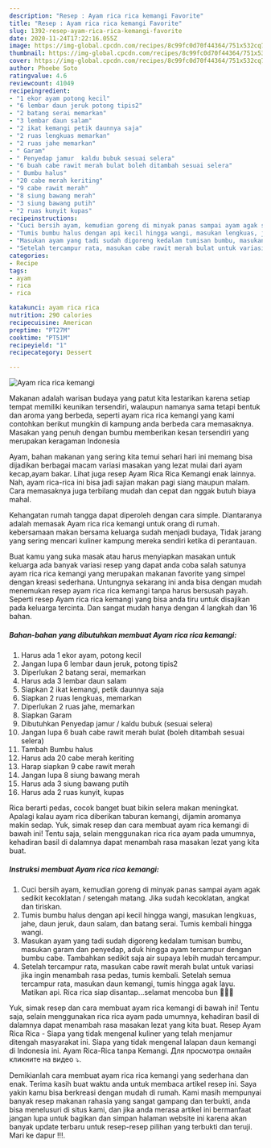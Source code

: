```yaml
---
description: "Resep : Ayam rica rica kemangi Favorite"
title: "Resep : Ayam rica rica kemangi Favorite"
slug: 1392-resep-ayam-rica-rica-kemangi-favorite
date: 2020-11-24T17:22:16.055Z
image: https://img-global.cpcdn.com/recipes/8c99fc0d70f44364/751x532cq70/ayam-rica-rica-kemangi-foto-resep-utama.jpg
thumbnail: https://img-global.cpcdn.com/recipes/8c99fc0d70f44364/751x532cq70/ayam-rica-rica-kemangi-foto-resep-utama.jpg
cover: https://img-global.cpcdn.com/recipes/8c99fc0d70f44364/751x532cq70/ayam-rica-rica-kemangi-foto-resep-utama.jpg
author: Phoebe Soto
ratingvalue: 4.6
reviewcount: 41049
recipeingredient:
- "1 ekor ayam potong kecil"
- "6 lembar daun jeruk potong tipis2"
- "2 batang serai memarkan"
- "3 lembar daun salam"
- "2 ikat kemangi petik daunnya saja"
- "2 ruas lengkuas memarkan"
- "2 ruas jahe memarkan"
- " Garam"
- " Penyedap jamur  kaldu bubuk sesuai selera"
- "6 buah cabe rawit merah bulat boleh ditambah sesuai selera"
- " Bumbu halus"
- "20 cabe merah keriting"
- "9 cabe rawit merah"
- "8 siung bawang merah"
- "3 siung bawang putih"
- "2 ruas kunyit kupas"
recipeinstructions:
- "Cuci bersih ayam, kemudian goreng di minyak panas sampai ayam agak sedikit kecoklatan / setengah matang. Jika sudah kecoklatan, angkat dan tiriskan."
- "Tumis bumbu halus dengan api kecil hingga wangi, masukan lengkuas, jahe, daun jeruk, daun salam, dan batang serai. Tumis kembali hingga wangi."
- "Masukan ayam yang tadi sudah digoreng kedalam tumisan bumbu, masukan garam dan penyedap, aduk hingga ayam tercampur dengan bumbu cabe. Tambahkan sedikit saja air supaya lebih mudah tercampur."
- "Setelah tercampur rata, masukan cabe rawit merah bulat untuk variasi jika ingin menambah rasa pedas, tumis kembali. Setelah semua tercampur rata, masukan daun kemangi, tumis hingga agak layu. Matikan api. Rica rica siap disantap...selamat mencoba bun 🥰🥰🥰"
categories:
- Recipe
tags:
- ayam
- rica
- rica

katakunci: ayam rica rica 
nutrition: 290 calories
recipecuisine: American
preptime: "PT27M"
cooktime: "PT51M"
recipeyield: "1"
recipecategory: Dessert

---
```



![Ayam rica rica kemangi](https://img-global.cpcdn.com/recipes/8c99fc0d70f44364/751x532cq70/ayam-rica-rica-kemangi-foto-resep-utama.jpg)

Makanan adalah warisan budaya yang patut kita lestarikan karena setiap tempat memiliki keunikan tersendiri, walaupun namanya sama tetapi bentuk dan aroma yang berbeda, seperti ayam rica rica kemangi yang kami contohkan berikut mungkin di kampung anda berbeda cara memasaknya. Masakan yang penuh dengan bumbu memberikan kesan tersendiri yang merupakan keragaman Indonesia

Ayam, bahan makanan yang sering kita temui sehari hari ini memang bisa dijadikan berbagai macam variasi masakan yang lezat mulai dari ayam kecap,ayam bakar. Lihat juga resep Ayam Rica Rica Kemangi enak lainnya. Nah, ayam rica-rica ini bisa jadi sajian makan pagi siang maupun malam. Cara memasaknya juga terbilang mudah dan cepat dan nggak butuh biaya mahal.

Kehangatan rumah tangga dapat diperoleh dengan cara simple. Diantaranya adalah memasak Ayam rica rica kemangi untuk orang di rumah. kebersamaan makan bersama keluarga sudah menjadi budaya, Tidak jarang yang sering mencari kuliner kampung mereka sendiri ketika di perantauan.

Buat kamu yang suka masak atau harus menyiapkan masakan untuk keluarga ada banyak variasi resep yang dapat anda coba salah satunya ayam rica rica kemangi yang merupakan makanan favorite yang simpel dengan kreasi sederhana. Untungnya sekarang ini anda bisa dengan mudah menemukan resep ayam rica rica kemangi tanpa harus bersusah payah.
Seperti resep Ayam rica rica kemangi yang bisa anda tiru untuk disajikan pada keluarga tercinta. Dan sangat mudah hanya dengan 4 langkah dan 16 bahan.


<!--inarticleads1-->

##### Bahan-bahan yang dibutuhkan membuat Ayam rica rica kemangi:

1. Harus ada 1 ekor ayam, potong kecil
1. Jangan lupa 6 lembar daun jeruk, potong tipis2
1. Diperlukan 2 batang serai, memarkan
1. Harus ada 3 lembar daun salam
1. Siapkan 2 ikat kemangi, petik daunnya saja
1. Siapkan 2 ruas lengkuas, memarkan
1. Diperlukan 2 ruas jahe, memarkan
1. Siapkan  Garam
1. Dibutuhkan  Penyedap jamur / kaldu bubuk (sesuai selera)
1. Jangan lupa 6 buah cabe rawit merah bulat (boleh ditambah sesuai selera)
1. Tambah  Bumbu halus
1. Harus ada 20 cabe merah keriting
1. Harap siapkan 9 cabe rawit merah
1. Jangan lupa 8 siung bawang merah
1. Harus ada 3 siung bawang putih
1. Harus ada 2 ruas kunyit, kupas


Rica berarti pedas, cocok banget buat bikin selera makan meningkat. Apalagi kalau ayam rica diberikan taburan kemangi, dijamin aromanya makin sedap. Yuk, simak resep dan cara membuat ayam rica kemangi di bawah ini! Tentu saja, selain menggunakan rica rica ayam pada umumnya, kehadiran basil di dalamnya dapat menambah rasa masakan lezat yang kita buat. 

<!--inarticleads2-->

##### Instruksi membuat  Ayam rica rica kemangi:

1. Cuci bersih ayam, kemudian goreng di minyak panas sampai ayam agak sedikit kecoklatan / setengah matang. Jika sudah kecoklatan, angkat dan tiriskan.
1. Tumis bumbu halus dengan api kecil hingga wangi, masukan lengkuas, jahe, daun jeruk, daun salam, dan batang serai. Tumis kembali hingga wangi.
1. Masukan ayam yang tadi sudah digoreng kedalam tumisan bumbu, masukan garam dan penyedap, aduk hingga ayam tercampur dengan bumbu cabe. Tambahkan sedikit saja air supaya lebih mudah tercampur.
1. Setelah tercampur rata, masukan cabe rawit merah bulat untuk variasi jika ingin menambah rasa pedas, tumis kembali. Setelah semua tercampur rata, masukan daun kemangi, tumis hingga agak layu. Matikan api. Rica rica siap disantap...selamat mencoba bun 🥰🥰🥰


Yuk, simak resep dan cara membuat ayam rica kemangi di bawah ini! Tentu saja, selain menggunakan rica rica ayam pada umumnya, kehadiran basil di dalamnya dapat menambah rasa masakan lezat yang kita buat. Resep Ayam Rica Rica - Siapa yang tidak mengenal kuliner yang telah menjamur ditengah masyarakat ini. Siapa yang tidak mengenal lalapan daun kemangi di Indonesia ini. Ayam Rica-Rica tanpa Kemangi. Для просмотра онлайн кликните на видео ⤵. 

Demikianlah cara membuat ayam rica rica kemangi yang sederhana dan enak. Terima kasih buat waktu anda untuk membaca artikel resep ini. Saya yakin kamu bisa berkreasi dengan mudah di rumah. Kami masih mempunyai banyak resep makanan rahasia yang sangat gampang dan terbukti, anda bisa menelusuri di situs kami, dan jika anda merasa artikel ini bermanfaat jangan lupa untuk bagikan dan simpan halaman website ini karena akan banyak update terbaru untuk resep-resep pilihan yang terbukti dan teruji. Mari ke dapur !!!. 
